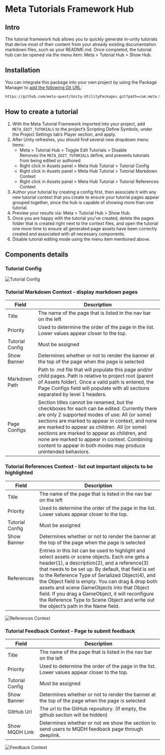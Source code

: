 # Meta Tutorials Framework Hub
## Intro
The tutorial framework hub allows you to quickly generate in-unity tutorials that derive most of their content from your already existing documentation markdown files, such as your README.md. Once completed, the tutorial hub can be opened via the menu item: Meta > Tutorial Hub > Show Hub.

## Installation

You can integrate this package into your own project by using the Package Manager to [add the following Git URL](https://docs.unity3d.com/Manual/upm-ui-giturl.html):

```txt
https://github.com/meta-quest/Unity-UtilityPackages.git?path=com.meta.tutorial.framework
```

## How to create a tutorial
1. With the Meta Tutorial Framework imported into your project, add ```META_EDIT_TUTORIALS``` to the project’s Scripting Define Symbols, under the Project Settings tab’s Player section, and apply.  
2. After Unity refreshes, you should find several new dropdown menu items:  
   * Meta > Tutorial Hub > Toggle Edit Tutorials > Disable  
     Removes the ```META_EDIT_TUTORIALS``` define, and prevents tutorials from being edited or authored  
   * Right click in Assets panel > Meta Hub Tutorial > Tutorial Config  
   * Right click in Assets panel > Meta Hub Tutorial > Tutorial Markdown Context  
   * Right click in Assets panel > Meta Hub Tutorial > Tutorial References Context  
3. Author your tutorial by creating a config first, then associate it with any new tutorial context that you create to ensure your tutorial pages appear grouped together, since the hub is capable of showing more than one tutorial.  
4. Preview your results via: Meta > Tutorial Hub > Show Hub.  
5. Once you are happy with the tutorial you’ve created, delete the pages folder that is created right next to the context files, and open the tutorial one more time to ensure all generated page assets have been correctly created and associated with all necessary components.  
6. Disable tutorial editing mode using the menu item mentioned above. 

## Components details
### Tutorial Config
![Tutorial Config](./documentation/images/TutCfg.png)

### Tutorial Markdown Context - display markdown pages
| Field | Description |
| ----- | ----- |
| Title | The name of the page that is listed in the nav bar on the left |
| Priority | Used to determine the order of the page in the list. Lower values appear closer to the top. |
| Tutorial Config | Must be assigned |
| Show Banner | Determines whether or not to render the banner at the top of the page when the page is selected |
| Markdown Path | Path to .md file that will populate this page and/or child pages. Path is relative to project root (parent of Assets folder). Once a valid path is entered, the Page Configs field will populate with all sections separated by level 1 headers. |
| Page Configs | Section titles cannot be renamed, but the checkboxes for each can be edited. Currently there are only 2 supported modes of use: All (or some) sections are marked to appear in context, and none are marked to appear as children. All (or some) sections are marked to appear as children, and none are marked to appear in context. Combining content to appear in both modes may produce unintended behaviors. |

### Tutorial References Context - list out important objects to be highlighted
| Field | Description |
| ----- | ----- |
| Title | The name of the page that is listed in the nav bar on the left |
| Priority | Used to determine the order of the page in the list. Lower values appear closer to the top. |
| Tutorial Config | Must be assigned |
| Show Banner | Determines whether or not to render the banner at the top of the page when the page is selected |
| References | Entries in this list can be used to highlight and select assets or scene objects. Each one gets a header(1), a description(2), and a reference(3) that needs to be set up. By default, that field is set to the Reference Type of Serialized Object(4), and the Object field is empty. You can drag & drop both assets and scene GameObjects into that Object field. If you drag a GameObject, it will reconfigure the Reference Type to Scene Object and write out the object’s path in the Name field. |

![References Context](./documentation/images/RefCtx.png)

### Tutorial Feedback Context - Page to submit feedback
| Field           | Description                                                                                         |
|-----------------|-----------------------------------------------------------------------------------------------------|
| Title           | The name of the page that is listed in the nav bar on the left                                      |
| Priority        | Used to determine the order of the page in the list. Lower values appear closer to the top.         |
| Tutorial Config | Must be assigned                                                                                    |
| Show Banner     | Determines whether or not to render the banner at the top of the page when the page is selected     |
| GitHub Url      | The url to the GitHub repository. (If empty, the github section will be hidden)                     |
| Show MQDH Link  | Determines whether or not we show the section to send users to MQDH feedback page through deeplink. |

![Feedback Context](./documentation/images/FeedbackCtx.png)
